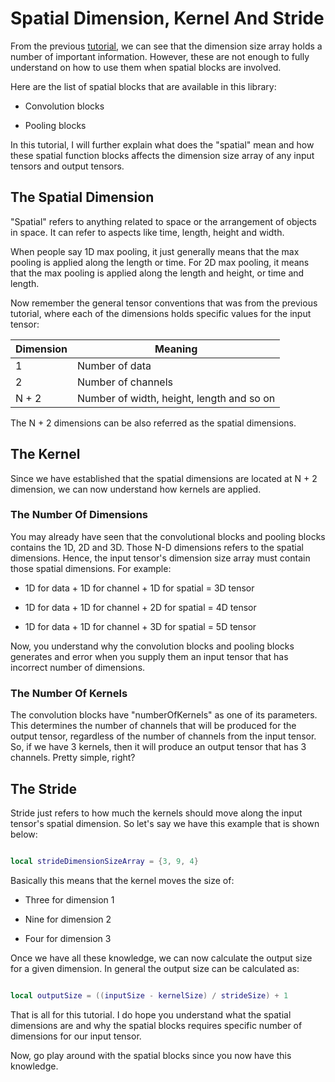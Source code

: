 # Spatial Dimension, Kernel And Stride

From the previous [tutorial](GeneralTensorConventions.md), we can see that the dimension size array holds a number of important information. However, these are not enough to fully understand on how to use them when spatial blocks are involved. 

Here are the list of spatial blocks that are available in this library:

* Convolution blocks

* Pooling blocks

In this tutorial, I will further explain what does the "spatial" mean and how these spatial function blocks affects the dimension size array of any input tensors and output tensors.

## The Spatial Dimension

"Spatial" refers to anything related to space or the arrangement of objects in space. It can refer to aspects like time, length, height and width.

When people say 1D max pooling, it just generally means that the max pooling is applied along the length or time. For 2D max pooling, it means that the max pooling is applied along the length and height, or time and length.

Now remember the general tensor conventions that was from the previous tutorial, where each of the dimensions holds specific values for the input tensor:

| Dimension | Meaning                                   |
|-----------|-------------------------------------------|
| 1         | Number of data                            |
| 2         | Number of channels                        |
| N + 2     | Number of width, height, length and so on |

The N + 2 dimensions can be also referred as the spatial dimensions.

## The Kernel

Since we have established that the spatial dimensions are located at N + 2 dimension, we can now understand how kernels are applied.

### The Number Of Dimensions

You may already have seen that the convolutional blocks and pooling blocks contains the 1D, 2D and 3D. Those N-D dimensions refers to the spatial dimensions. Hence, the input tensor's dimension size array must contain those spatial dimensions. For example:

* 1D for data + 1D for channel + 1D for spatial = 3D tensor

* 1D for data + 1D for channel + 2D for spatial = 4D tensor

* 1D for data + 1D for channel + 3D for spatial = 5D tensor

Now, you understand why the convolution blocks and pooling blocks generates and error when you supply them an input tensor that has incorrect number of dimensions.

### The Number Of Kernels

The convolution blocks have "numberOfKernels" as one of its parameters. This determines the number of channels that will be produced for the output tensor, regardless of the number of channels from the input tensor. So, if we have 3 kernels, then it will produce an output tensor that has 3 channels. Pretty simple, right?

## The Stride

Stride just refers to how much the kernels should move along the input tensor's spatial dimension. So let's say we have this example that is shown below:

```lua

local strideDimensionSizeArray = {3, 9, 4}

```

Basically this means that the kernel moves the size of:

*  Three for dimension 1

*  Nine for dimension 2

*  Four for dimension 3

Once we have all these knowledge, we can now calculate the output size for a given dimension. In general the output size can be calculated as:

```lua

local outputSize = ((inputSize - kernelSize) / strideSize) + 1

```

That is all for this tutorial. I do hope you understand what the spatial dimensions are and why the spatial blocks requires specific number of dimensions for our input tensor. 

Now, go play around with the spatial blocks since you now have this knowledge.
